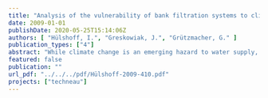```yaml
---
title: "Analysis of the vulnerability of bank filtration systems to climate change by comparing their effectiveness under varying environmental conditions"
date: 2009-01-01
publishDate: 2020-05-25T15:14:06Z
authors: [ "Hülshoff, I.", "Greskowiak, J.", "Grützmacher, G." ]
publication_types: ["4"]
abstract: "While climate change is an emerging hazard to water supply, literature on the vulnerability of bank filtration (BF), a proven technique of drinking water production in Central Europe and North America, is yet scarce. The Intergovernmental Panel of Climate Change (2007) has projected a global temperature increase between 1.1 and 6.4 °C by 2100. This will affect vital factors for water supply such as precipitation regime, groundwater recharge, run-off, river discharge and raw water quality. Projections on climate change and the implications are difficult because of the uncertainties associated with climate scenarios and modelling. However, in Europe and North America where BF is in operation, the projected increase in seasonal floods and droughts has already been experienced. In addition, site-specific considerations (e.g. land use, demographic trends) are to be taken into account to evaluate the potential impacts on water supply. To fill the current gap in literature, this report provides a first overview on how changing environmental conditions may affect BF operation."
featured: false
publication: ""
url_pdf: "../../../pdf/Hülshoff-2009-410.pdf"
projects: ["techneau"]
---
```


